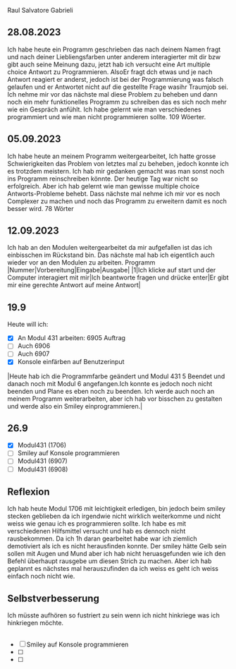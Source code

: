 Raul Salvatore Gabrieli

## 28.08.2023
Ich habe heute ein Programm geschrieben das nach deinem Namen fragt und nach deiner Liebliengsfarben unter anderem interagierter mit dir bzw gibt auch seine Meinung dazu, jetzt hab ich versucht eine Art multiple choice Antwort zu Programmieren. AlsoEr fragt dch etwas und je nach Antwort reagiert er anderst, jedoch ist bei der Programmierung was falsch gelaufen und er Antwortet nicht auf die gestellte Frage wasihr Traumjob sei. Ich nehme mir vor das nächste mal diese Problem zu beheben und dann noch ein mehr funktionelles Programm zu schreiben das es sich noch mehr wie ein Gespräch anfühlt. Ich habe gelernt wie man verschiedenes programmiert und wie man nicht programmieren sollte. 109 Wöerter.

## 05.09.2023
Ich habe heute an meinem Programm weitergearbeitet, Ich hatte grosse Schwierigkeiten das Problem von letztes mal zu beheben, jedoch konnte ich es trotzdem meistern.  Ich hab mir gedanken gemacht was man sonst noch ins Programm reinschreiben könnte. Der heutige Tag war nicht so erfolgreich. Aber ich hab gelernt wie man gewisse multiple choice Antworts-Probleme behebt. Dass nächste mal nehme ich mir vor es noch Complexer zu machen und noch das Programm zu erweitern damit es noch besser wird. 78 Wörter

## 12.09.2023
Ich hab an den Modulen weitergearbeitet da mir aufgefallen ist das ich einbisschen im Rückstand bin. Das nächste mal hab ich eigentlich auch wieder vor an den Modulen zu arbeiten.
Programm
|Nummer|Vorbereitung|Eingabe|Ausgabe|
|1|Ich klicke auf start und der Computer interagiert mit mir|Ich beantworte fragen und drücke enter|Er gibt mir eine gerechte Antwort auf meine Antwort|

## 19.9
Heute will ich:

- [x] An Modul 431 arbeiten: 6905 Auftrag
- [ ] Auch 6906
- [ ] Auch 6907
- [X] Konsole einfärben auf Benutzerinput

|Heute hab ich die Programmfarbe geändert  und Modul 431 5 Beendet und danach noch mit Modul 6 angefangen.Ich konnte es jedoch noch nicht beenden und Plane es eben noch zu beenden. Ich werde auch noch an meinem Programm weiterarbeiten, aber ich hab vor bisschen zu gestalten und werde also ein Smiley einprogrammieren.| 


## 26.9

- [x] Modul431 (1706)
- [ ] Smiley auf Konsole programmieren
- [ ] Modul431 (6907)
- [ ] Modul431 (6908)
## Reflexion
Ich hab heute Modul 1706 mit leichtigkeit erledigen, bin jedoch beim smiley stecken geblieben da ich irgendwie nicht wirklich weiterkomme und nicht weiss wie genau ich es programmieren sollte. Ich habe es mit verschiedenen Hilfsmittel versucht und hab es dennoch nicht rausbekommen. Da ich 1h daran gearbeitet habe war ich ziemlich demotiviert als ich es nicht herausfinden konnte. Der smiley hätte Gelb sein sollen mit Augen und Mund aber ich hab nicht heruasgefunden wie ich den Befehl überhaupt rausgebe um diesen Strich zu machen. Aber ich hab geplannt es nächstes mal herauszufinden da ich weiss es geht ich weiss einfach noch nicht wie. 

## Selbstverbesserung
Ich müsste aufhören so fustriert zu sein wenn ich nicht hinkriege was ich hinkriegen möchte.

## 

- [ ] Smiley auf Konsole programmieren
- [ ]
- [ ]
